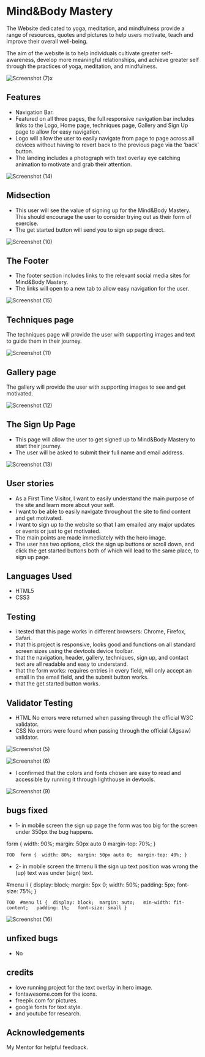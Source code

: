 
# Mind&Body Mastery

The Website dedicated to yoga, meditation, and mindfulness provide a range of resources, quotes and pictures to help users motivate, teach and improve their overall well-being.

The aim of the website is to help individuals cultivate greater self-awareness, develop more meaningful relationships, and achieve greater self through the practices of yoga, meditation, and mindfulness.




![Screenshot (7)x](https://user-images.githubusercontent.com/127791713/229752948-19eecc20-81fa-4d20-b338-6e9d9ca92198.png)


## Features

- Navigation Bar.
- Featured on all three pages, the full responsive navigation bar includes links to the Logo, Home page, techniques page, Gallery and Sign Up page to allow for easy navigation.
- Logo will allow the user to easily navigate from page to page across all devices without having to revert back to the previous page via the ‘back’ button.
- The landing includes a photograph with text overlay eye catching animation to motivate and grab their attention.

![Screenshot (14)](https://user-images.githubusercontent.com/127791713/229758070-43d873e1-988d-4866-8171-50dda53ca90d.png)

## Midsection
- This user will see the value of signing up for the Mind&Body Mastery. This should encourage the user to consider trying out as their form of exercise.
- The get started button will send you to sign up page direct.

![Screenshot (10)](https://user-images.githubusercontent.com/127791713/229758491-eb2236bd-7fc7-4ed8-8575-5ee9b0e139c1.png)

## The Footer

- The footer section includes links to the relevant social media sites for Mind&Body Mastery. 
- The links will open to a new tab to allow easy navigation for the user.

![Screenshot (15)](https://user-images.githubusercontent.com/127791713/229762832-8d7b24fd-6c51-440d-93a6-013f8e80d11b.png)

## Techniques page
The techniques page will provide the user with supporting images and text to guide them in their journey.

![Screenshot (11)](https://user-images.githubusercontent.com/127791713/229764746-54053c62-f51a-41ee-bd41-37c5a765b2d1.png)

## Gallery page

The gallery will provide the user with supporting images to see and get motivated.

![Screenshot (12)](https://user-images.githubusercontent.com/127791713/229763246-2e2dd0a1-99c6-48c3-957c-008106671d25.png)

## The Sign Up Page

- This page will allow the user to get signed up to Mind&Body Mastery to start their journey.
- The user will be asked to submit their full name and email address.

![Screenshot (13)](https://user-images.githubusercontent.com/127791713/229765857-c2c6e07e-71ae-479b-b997-62a6222c2df7.png)

## User stories
- As a First Time Visitor, I want to easily understand the main purpose of the site and learn more about your self.
-  I want to be able to easily navigate throughout the site to find content and get motivated.
- I want to sign up to the website so that I am emailed any major updates or events or just to get motivated.
- The main points are made immediately with the hero image.
- The user has two options, click the sign up buttons or scroll down, and click the get started buttons both of which will lead to the same place, to sign up page.

## Languages Used
- HTML5
- CSS3

## Testing
- i tested that this page works in different browsers: Chrome, Firefox, Safari.
- that this project is responsive, looks good and functions on all standard screen sizes using the devtools device toolbar.
- that the navigation, header, gallery, techniques, sign up, and contact text are all readable and easy to understand.
- that the form works: requires entries in every field, will only accept an email in the email field, and the submit button works.
- that the get started button works.

## Validator Testing
- HTML No errors were returned when passing through the official W3C validator.
- CSS No errors were found when passing through the official (Jigsaw) validator.

![Screenshot (5)](https://user-images.githubusercontent.com/127791713/229769391-ef8cea4e-2141-4eed-9bfd-8b4c1120206c.png)

![Screenshot (6)](https://user-images.githubusercontent.com/127791713/229769688-12dea8a1-8fb2-4445-8481-d3ee01d500d6.png)

- I confirmed that the colors and fonts chosen are easy to read and accessible by running it through lighthouse in devtools.

![Screenshot (9)](https://user-images.githubusercontent.com/127791713/229770748-642ddd5e-2473-480e-998e-dc7ae9e0520b.png)
 
 ## bugs fixed
 - 1- in mobile screen the sign up page the form was too big for the screen under 350px the bug happens.

  form { width: 90%;   margin: 50px auto 0    margin-top: 70%; }                                
        
    TOO  form {  width: 80%;  margin: 50px auto 0;  margin-top: 40%; }

                               
                                                  
 - 2- in mobile screen the #menu li the sign up text position was wrong the (up) text was under (sign) text.

  #menu li {  display: block;    margin: 5px 0;    width: 50%;    padding: 5px;     font-size: 75%; } 
                               
    TOO  #menu li {  display: block;  margin: auto;   min-width: fit-content;   padding: 1%;   font-size: small } 

                           
   
![Screenshot (16)](https://user-images.githubusercontent.com/127791713/229908416-bf1cf7d4-964a-4415-a8a0-ec7a1e70a660.png)


## unfixed bugs 
- No

## credits
- love running project for the text overlay in hero image.
- fontawesome.com for the icons.
- freepik.com for pictures.
- google fonts for text style.
- and youtube for research.

## Acknowledgements
My Mentor for helpful feedback.